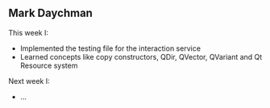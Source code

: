## Mark Daychman
This week I:
- Implemented the testing file for the interaction service
- Learned concepts like copy constructors, QDir, QVector, QVariant and Qt Resource system 

Next week I:
- ...
